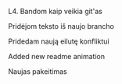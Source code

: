 L4. Bandom kaip veikia git'as

Pridėjom teksto iš naujo brancho 

Pridedam naują eilutę konfliktui

Added new readme animation

Naujas pakeitimas